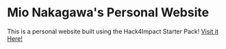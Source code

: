 # Mio Nakagawa's Personal Website
This is a personal website built using the Hack4Impact Starter Pack! [Visit it Here!](https://mio-naka.github.io/)
